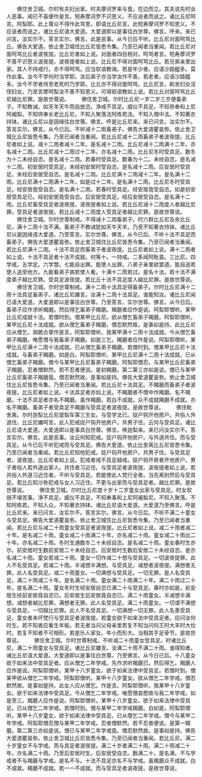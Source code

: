 <!-- { "loadSidebar": true } -->
　　佛住舍卫城。尔时有夫妇出家。时夫摩诃罗来与食。在边而立。其夫说先时女人恶事。闻已不喜便作是言。短寿摩诃罗不识恩义。不应说者而说之。诸比丘尼呵言。阿梨耶。此上尊众不得作此骂詈。即语比丘尼言。此短寿摩诃罗不知恩义。不应说者而说之。诸比丘尼语大爱道。大爱道即以是事往白世尊。佛言。呼来。来已问言。汝实尔不。答言实尔。佛言。此是恶事。从今日后不听。比丘尼对面呵骂比丘。佛告大爱道。依止舍卫城住比丘尼皆悉令集。乃至已闻者当重闻。若比丘尼对面呵骂比丘者波夜提。比丘尼者如上说。对面者四目相对。呵骂者言。短寿摩诃罗不善不识恩义波夜提。波夜提者如上说。比丘尼不得对面呵骂比丘。若兄弟亲里出家。其人不持戒行。亦不得呵骂。应当软语教诲。若是年少者。应语沙路醯多。莫作此事。汝今不学何时当学耶。汝后弟子亦当学汝作不善。若老者。应语沙路醯多。汝今不学者待至老死时乃学耶。比丘亦不得对面呵骂。比丘尼言。剃发妇女淫侄妇女。乃至言摩呵梨汝不善不知恩义。可得软语教如上说。若比丘对面呵骂比丘尼越比尼罪。是故世尊说。
　　佛住舍卫城。尔时比丘尼一岁二岁三岁便畜弟子。不知教诫。如天羊天牛而自放恣。净戒不具足。威仪不具足。不知恭奉和上尼阿阇梨。不知供奉长老比丘尼。不知入聚落法阿练若法。不知入僧中法。不知著衣持钵。诸比丘尼以是因缘往白世尊。佛言。呼是比丘尼来。来已问言。汝实尔不。答言实尔。佛言。从今已后。不听减十二雨畜弟子。佛告大爱道瞿昙弥。依止舍卫城比丘尼皆悉令集。乃至已闻者当重闻。若比丘尼减十二雨畜弟子者波夜提。比丘尼者如上说。减十二雨者减十二年。是名减十二雨。比丘尼减十二雨满十二年。亦名减十二雨。比丘尼减十二雨过十二年。亦名减十二雨。比丘尼冬时受具足。数冬为十二未经自恣。是名减十二雨。若春时受具足。数春为十二。未经自恣。是名减十二雨。初安居时受具足。未经初安居时受自恣。是名减十二雨。后安居时受具足。未经后安居受自恣。是名减十二雨。比丘尼满十二雨减十二年。是名满十二雨。比丘尼满十二雨满十二年。如是过十二年。是名满十二雨。比丘尼冬时受具足。经安居竟受自恣。是名满十二雨。若春时受具足。经安居竟受自恣。如是初安居受具足已。经初安居竟受自恣。后安居受具足。经后安居受自恣。是名满十二雨。比丘尼畜受具足者波夜提。波夜提者如上说。若比丘尼减十二雨度人者越比尼罪。受具足者波夜提。若比丘减十二雨度人受具足者越比尼罪。是故世尊说。
　　佛住舍卫城。尔时世尊制戒。不得减十二雨畜弟子。时六群比丘尼及余比丘尼。满十二雨十法不满。畜弟子不教诫犹如天牛天羊。乃至不知著衣持钵。诸比丘尼以是因缘语大爱道。乃至答言。实尔世尊。佛言。从今已后。不听十法不具足而畜弟子。佛告大爱道瞿昙弥。依止舍卫城住比丘尼皆悉令集。乃至已闻者当重闻。若比丘尼满十二雨。十法不具足而畜弟子者波夜提。比丘尼者如上说。满十二雨者如上说。十法不具足者十法不成就。何等十。一持戒。二多闻阿毗昙。三比尼。四学戒。五学定。六学慧。七能自出罪。能使人出罪。八弟子亲里欲罢道。能自送若使人送至他方。九能看弟子病若使人看。十满十二雨若过。是名十法。若十法不满度弟子越比尼罪。受具足波夜提。若比丘十法不具足度人越比尼罪。是故世尊说。
　　佛住舍卫城。尔时世尊制戒。满十二雨十法具足得畜弟子。尔时比丘尼满十二雨十法具足畜弟子。诸比丘尼嫌言。汝满十二雨十法具足。谁能知汝。诸比丘尼闻已语大爱道。大爱道即以是事往白世尊。乃至答言。实尔世尊。佛言。从今日后。畜弟子应作求听羯磨。然后得乞畜弟子羯磨。羯磨者应作是说。阿梨耶僧听。某甲比丘尼成就十法。若僧时到。僧某甲比丘尼。欲从僧乞畜弟子羯磨。阿梨耶僧听。某甲比丘尼十法成就。欲从僧乞畜弟子羯磨。僧忍默然故。是事如是持。此比丘尼应从僧乞。胡跪合掌作是言。阿梨耶僧听。我某甲满十二雨十法成就。今从僧乞畜弟子羯磨。唯愿僧与我畜弟子羯磨。如是三乞。羯磨者应作是说。阿梨耶僧听。某甲比丘尼满十二雨十法成就。已从僧乞畜弟子羯磨。若僧时到。僧某甲比丘尼十法成就。与畜弟子羯磨。如是白。阿梨耶僧听。某甲比丘尼满十二雨十法成就。已从僧乞畜弟子羯磨。僧今与某甲比丘尼畜弟子羯磨。阿梨耶僧忍。与某甲比丘尼畜弟子羯磨。忍者僧默然。若不忍者便说。是初羯磨。第二第三亦如是说。僧已与某甲比丘尼畜弟子羯磨竟。僧忍默然故。是事如是持。佛告大爱道瞿昙弥。依止舍卫城住比丘尼皆悉令集。乃至已闻者当重闻。若比丘尼十法具足。不羯磨而畜弟子者波夜提。比丘尼者如上说。十法具足者亦如上说。不羯磨者不僧中作羯磨。名不羯磨。十法不具足者亦名不羯磨。虽作羯磨。若白不成就。众不成就羯磨不成就。亦名不羯磨。畜弟子者受具足不羯磨与受具足者波夜提。是故世尊说。
　　佛住毗舍离。尔时迦梨比丘尼度梨车第三生女。与受学法已。捉户钩开他房户。共俗人外道住。比丘尼嫌呵言。此人犯戒捉户钩开他房户。共男子住。云何与受具足。诸比丘尼语大爱道。大爱道即以是事具白世尊。佛言。唤迦梨来。来已问汝实尔不。答言实尔。佛言。此是恶事。汝云何知犯戒。捉户钩开他房户。与外道共住。而与受具足。从今已后不听犯戒而与受具足。佛告大爱道。依止比舍离比丘尼皆悉令集。乃至已闻者当重闻。若比丘尼知他犯戒。捉户钩开他房户。共男子住。与受具足者。波夜提。比丘尼者如上说。犯戒者戒不具足越戒。捉户钩开房者开他房户。男子者俗人若外道出家人。共住者习近住。与受具足者波夜提。波夜提者如上说。若共俗人外道习近住者。不听与受具足。若能使此人梵行全者。当先离别然后与受具足。若比丘知沙弥犯戒与女人习近住。不更与出家而与受具足者。越比尼罪。是故世尊说。
　　佛住舍卫城。尔时比丘尼度十岁十二岁童女出家与受具足。时女软弱不堪苦事。净不具足。威仪不具足。不知奉事和上尼阿阇梨尼。不知入聚落。不知阿练若。不知入众。不知著衣持钵。诸比丘尼语大爱道。大爱道乃至佛言。呼是比丘尼来。来已问言。汝实尔不。答言实尔。佛言。从今日后。不听不满二十童女与受具足。佛告大爱道瞿昙弥。依止舍卫城住比丘尼皆悉令集。乃至已闻者当重闻。若比丘尼与减二十雨童女受具足者波夜提。比丘尼者如上说。减二十雨者减二十年。是名减二十雨。童女减二十雨满二十年。亦名减二十雨。童女减二十雨出二十年。亦名减二十雨。冬时生通数冬二十未经自恣。是名减二十雨。童女春时生亦尔。前安居时生数前安居二十未经自恣。后安居时生数后安居二十未经自恣。是亦名减二十雨。童女若减二十雨。童女一切作减二十想与受具足。一切波夜提罪。此人不名受具足。若减二十雨。半减想半满想。与受具足。减想者波夜提。满想者无罪。此人名受具足。减二十雨童女。一切满想与受具足。一切无罪。是人名受具足。满二十雨减二十年。是名满二十雨。童女满二十雨满二十年。满二十雨过二十年。是名满二十雨。童女冬时生经安居自恣已满二十与受具足。春时亦如是。前安居生经前安居竟自恣已。后安居生后安居竟自恣已。满二十雨童女。半减想半满想。减想者越比尼罪。满想者无罪。此人名受具足。满二十雨童女。一切谓不满想与受具足。一切越比尼罪。此人不名受具足。一切满想一切无罪。此人名善受具足。童女者未坏梵行与受具足者波夜提。若童女欲于如来法中受具足者。应问汝何时生。若不知者应看生年板。若无者当问父母亲里若复不知当问何王时大丰时大俭时。若复不知者不可相形。若是乐人家女。年小而形大。当相其手足骨节。是故世尊说。
　　佛住舍卫城。尔时世尊制戒。不听减二十雨童女受具足。时诸比丘尼。满二十雨童女与受具足。诸比丘尼嫌言。汝满二十雨不满二十雨。谁得知者。诸比丘尼语大爱道。大爱道即以是事往白世尊。乃至佛言。从今日已后。十八童女欲于如来法中受具足者。应从僧乞二年学戒。先作求听羯磨已。然后得乞。羯磨人应作是说。阿梨耶僧听。某甲十八岁童女。欲于如来法律中受具足。若僧时到。僧某甲欲从僧乞二年学戒。阿梨耶僧听。某甲十八岁童女。欲从僧乞二年学戒。僧忍默然故。是事如是持。此女人应从僧乞。作是言。阿梨耶僧听。我某甲十八岁童女。欲于如来法律中受具足。今从僧乞二年学戒。唯愿僧哀愍故与我二年学戒。如是至三。羯磨人应作是说。阿梨耶僧听。某甲十八岁童女。欲于如来法律中受具足。已从僧乞二年学戒。若僧时到。僧与某甲二年学戒羯磨。白如是。阿梨耶僧听。某甲十八岁童女。欲于如来法律中受具足。已从僧乞二年学戒。僧今与某甲二年学戒。阿梨耶僧忍僧与某甲二年学戒。忍者僧默然。若不忍者便说。是第一羯磨。第二第三亦如是说。僧已与某甲二年学戒竟。僧忍默然故。是事如是持。佛告大爱道瞿昙弥。依止舍卫城比丘尼皆悉令集。乃至已闻者当重闻。若比丘尼。满二十岁童女不与学戒。而与具足者波夜提。满二十岁者满二十雨。满二十雨减二十年。亦名满二十雨。乃至后安居时生。后安居受自恣。数满二十。是名满。不与学戒者不与羯磨与学戒。是名不与。十法不具足亦名不与学戒。虽羯磨众不成就。白不成就。羯磨不成就。若一一不成就。而与受具足者波夜提。是故世尊说。
